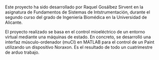 Este proyecto ha sido desarrollado por Raquel Gosálbez Sirvent en la asignatura de Fundamentos de Sistemas de Intstrumentación, durante el segundo curso del grado de Ingeniería Biomédica en la Universidad de Alicante.

El proyecto realizado se basa en el control mioeléctrico de un entorno virtual mediante una máquinas de estado. En concreto, se desarrolló una interfaz músculo-ordenador (muCI) en MATLAB para el control de un Paint utilizando un dispositivo Noraxon. Es el resultado de todo un cuatrimestre de arduo trabajo.
